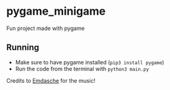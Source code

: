 # pygame_minigame
Fun project made with pygame

## Running

- Make sure to have pygame installed (`pip3 install pygame`)
- Run the code from the terminal with `python3 main.py` 

Credits to [Emdasche](https://www.youtube.com/channel/UCpy3B0v_8FPbD3uGXvPlGYA) for the music!
